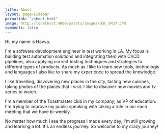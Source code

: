 ```yaml
---
title: About
layout: page-sidebar
permalink: "/about.html"
image: http://localhost:4000/assets/images/DSC_0437.JPG
comments: false
---
```


Hi, my name is Havva.

I'm a software development engineer in test  working in LA.  My focus is  building test automation solutions and integrating them with CI/CD pipelines, also applying correct testing techniques and strategies to different types of products.  As much as I like to learn new tools, technologis and languages I also like to share my experience to spread the knowledge. 

I like travelling, disvovering new places in the city, tasting new cuisines, taking photos of the places that I visit. I like to discover new movies and tv series to watch.

I'm a member of the Toastmaster club in my company, as VP of education. I'm trying to improve my public speaking with taking a role in our each meeting that we have bi-weekly.

No matter how much I see the progress I made every day, I'm still growing and learning a lot. It's an endless journey.  So welcome to my crazy journey!